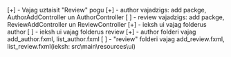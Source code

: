 [+] - Vajag uztaisit "Review" pogu
[+] - author vajadzigs: add packge, AuthorAddController un AuthorController
[ ] - review vajadzigs: add packge, ReviewAddController un ReviewController
[+] - ieksh ui vajag folderus author
[ ] - ieksh ui vajag folderus review
[+] - author folderi vajag add_author.fxml, list_author.fxml
[ ] - "review" folderi vajag add_review.fxml, list_review.fxml(ieksh: src\main\resources\ui)
